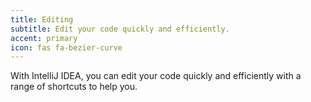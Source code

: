```yaml
---
title: Editing
subtitle: Edit your code quickly and efficiently. 
accent: primary
icon: fas fa-bezier-curve
---
```


With IntelliJ IDEA, you can edit your code quickly and efficiently with a range of shortcuts to help you.
